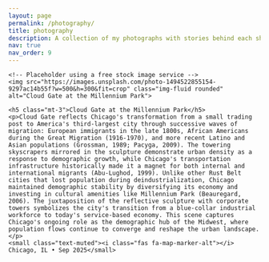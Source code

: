 ```yaml
---
layout: page
permalink: /photography/
title: photography
description: A collection of my photographs with stories behind each shot.
nav: true
nav_order: 9
---
```


<div class="row mt-3">
  <div class="col-sm-6 mb-4">
    <!-- Temporarily commented out until image is uploaded -->
    <!-- <img src="{{ '/assets/img/bean.jpg' | relative_url }}" class="img-fluid rounded" alt="Cloud Gate at the Millennium Park"> -->
    
    <!-- Placeholder using a free stock image service -->
    <img src="https://images.unsplash.com/photo-1494522855154-9297ac14b55f?w=500&h=300&fit=crop" class="img-fluid rounded" alt="Cloud Gate at the Millennium Park">
    
    <h5 class="mt-3">Cloud Gate at the Millennium Park</h5>
    <p>Cloud Gate reflects Chicago's transformation from a small trading post to America's third-largest city through successive waves of migration: European immigrants in the late 1800s, African Americans during the Great Migration (1916-1970), and more recent Latino and Asian populations (Grossman, 1989; Pacyga, 2009). The towering skyscrapers mirrored in the sculpture demonstrate urban density as a response to demographic growth, while Chicago's transportation infrastructure historically made it a magnet for both internal and international migrants (Abu-Lughod, 1999). Unlike other Rust Belt cities that lost population during deindustrialization, Chicago maintained demographic stability by diversifying its economy and investing in cultural amenities like Millennium Park (Beauregard, 2006). The juxtaposition of the reflective sculpture with corporate towers symbolizes the city's transition from a blue-collar industrial workforce to today's service-based economy. This scene captures Chicago's ongoing role as the demographic hub of the Midwest, where population flows continue to converge and reshape the urban landscape.</p>
    <small class="text-muted"><i class="fas fa-map-marker-alt"></i> Chicago, IL • Sep 2025</small>
  </div>
</div>
